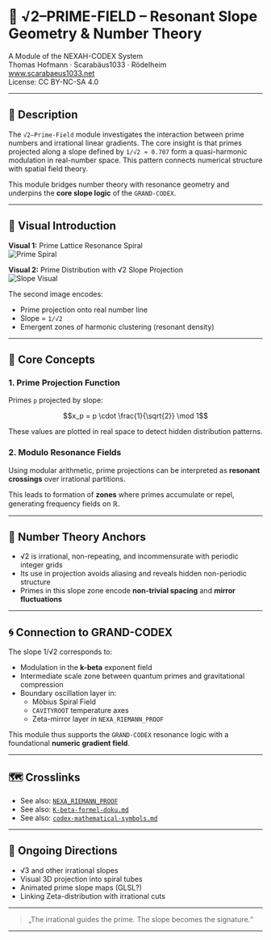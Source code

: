 # 🧮 √2–PRIME-FIELD – Resonant Slope Geometry & Number Theory

A Module of the NEXAH-CODEX System  
Thomas Hofmann · Scarabäus1033 · Rödelheim  
www.scarabaeus1033.net  
License: CC BY-NC-SA 4.0

---

## 📘 Description

The `√2–Prime-Field` module investigates the interaction between prime numbers and irrational linear gradients. The core insight is that primes projected along a slope defined by `1/√2 ≈ 0.707` form a quasi-harmonic modulation in real-number space. This pattern connects numerical structure with spatial field theory.

This module bridges number theory with resonance geometry and underpins the **core slope logic** of the `GRAND-CODEX`.

---

## 🎨 Visual Introduction

**Visual 1:** Prime Lattice Resonance Spiral  
![Prime Spiral](./%E2%88%9A2%E2%80%93PRIME-FIELD_DUALSPIRAL.png)

**Visual 2:** Prime Distribution with √2 Slope Projection  
![Slope Visual](./%E2%88%9A2%E2%80%93PRIME-FIELD_SLOPE.png)

The second image encodes:
- Prime projection onto real number line
- Slope = `1/√2`
- Emergent zones of harmonic clustering (resonant density)

---

## 🧠 Core Concepts

### 1. Prime Projection Function
Primes `p` projected by slope:
```math
x_p = p \cdot \frac{1}{\sqrt{2}} \mod 1
```
These values are plotted in real space to detect hidden distribution patterns.

### 2. Modulo Resonance Fields
Using modular arithmetic, prime projections can be interpreted as **resonant crossings** over irrational partitions. 

This leads to formation of **zones** where primes accumulate or repel, generating frequency fields on ℝ.

---

## 🔢 Number Theory Anchors
- √2 is irrational, non-repeating, and incommensurate with periodic integer grids
- Its use in projection avoids aliasing and reveals hidden non-periodic structure
- Primes in this slope zone encode **non-trivial spacing** and **mirror fluctuations**

---

## 🌀 Connection to GRAND-CODEX

The slope 1/√2 corresponds to:
- Modulation in the **k-beta** exponent field
- Intermediate scale zone between quantum primes and gravitational compression
- Boundary oscillation layer in:
  - Möbius Spiral Field
  - `CAVITYROOT` temperature axes
  - Zeta-mirror layer in `NEXA_RIEMANN_PROOF`

This module thus supports the `GRAND-CODEX` resonance logic with a foundational **numeric gradient field**.

---

## 🗺️ Crosslinks
- See also: [`NEXA_RIEMANN_PROOF`](../NEXA_RIEMANN_PROOF/)
- See also: [`K-beta-formel-doku.md`](../../GRAND-CODEX/K-beta-formel-doku.md)
- See also: [`codex-mathematical-symbols.md`](../codex-mathematical-symbols.md)

---

## 🧪 Ongoing Directions
- √3 and other irrational slopes
- Visual 3D projection into spiral tubes
- Animated prime slope maps (GLSL?)
- Linking Zeta-distribution with irrational cuts

---

> „The irrational guides the prime. The slope becomes the signature.“

---
